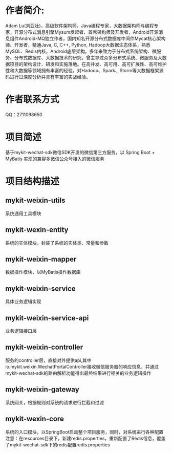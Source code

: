 # 作者简介: 
Adam Lu(刘亚壮)，高级软件架构师，Java编程专家，大数据架构师与编程专家，开源分布式消息引擎Mysum发起者、首席架构师及开发者，Android开源消息组件Android-MQ独立作者，国内知名开源分布式数据库中间件Mycat核心架构师、开发者，精通Java, C, C++, Python, Hadoop大数据生态体系，熟悉MySQL、Redis内核，Android底层架构。多年来致力于分布式系统架构、微服务、分布式数据库、大数据技术的研究，曾主导过众多分布式系统、微服务及大数据项目的架构设计、研发和实施落地。在高并发、高可用、高可扩展性、高可维护性和大数据等领域拥有丰富的经验。对Hadoop、Spark、Storm等大数据框架源码进行过深度分析并具有丰富的实战经验。

# 作者联系方式
QQ：2711098650

# 项目简述
基于mykit-wechat-sdk微信SDK开发的微信第三方服务，以 Spring Boot + MyBatis 实现的兼容多微信公众号接入的微信服务

# 项目结构描述

## mykit-weixin-utils
系统通用工具模块

## mykit-wexin-entity
系统的实体模块，封装了系统的实体类、常量和参数

## mykit-weixin-mapper
数据操作模块，以MyBatis操作数据库

## mykit-weixin-service
具体业务逻辑实现

## mykit-weixin-service-api
业务逻辑接口层

## mykit-weixin-controller
服务的controller层，直接对外提供api,其中io.mykit.weixin.WechatPortalController接收微信服务器的响应信息，并通过mykit-wechat-sdk的路由解析功能得出最终结果进行相关的业务逻辑操作

## mykit-weixin-gateway
系统网关，根据规则对系统的请求进行拦截和过滤

## mykit-wexin-core
系统的入口模块，以SpringBoot启动整个项目服务，同时，对系统进行各种配置
注意：在resources目录下，新建redis.properties，重新配置了Redis信息，覆盖了mykit-wechat-sdk下的redis配置redis.properties








